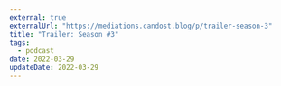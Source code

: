 ```yaml
---
external: true
externalUrl: "https://mediations.candost.blog/p/trailer-season-3"
title: "Trailer: Season #3"
tags:
  - podcast
date: 2022-03-29
updateDate: 2022-03-29
---
```

